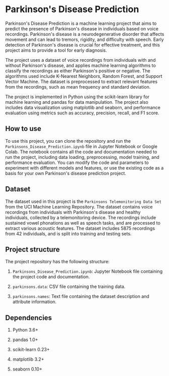 # Parkinson's Disease Prediction
Parkinson's Disease Prediction is a machine learning project that aims to predict the presence of Parkinson's disease in individuals based on voice recordings. Parkinson's disease is a neurodegenerative disorder that affects movement and can lead to tremors, rigidity, and difficulty with speech. Early detection of Parkinson's disease is crucial for effective treatment, and this project aims to provide a tool for early diagnosis.

The project uses a dataset of voice recordings from individuals with and without Parkinson's disease, and applies machine learning algorithms to classify the recordings as either Parkinson's positive or negative. The algorithms used include K-Nearest Neighbors, Random Forest, and Support Vector Machine. The dataset is preprocessed to extract relevant features from the recordings, such as mean frequency and standard deviation.

The project is implemented in Python using the scikit-learn library for machine learning and pandas for data manipulation. The project also includes data visualization using matplotlib and seaborn, and performance evaluation using metrics such as accuracy, precision, recall, and F1 score.

## How to use
To use this project, you can clone the repository and run the `Parkinsons_Disease_Prediction.ipynb` file in Jupyter Notebook or Google Colab. The notebook contains all the code and documentation needed to run the project, including data loading, preprocessing, model training, and performance evaluation. You can modify the code and parameters to experiment with different models and features, or use the existing code as a basis for your own Parkinson's disease prediction project.

## Dataset
The dataset used in this project is the `Parkinsons Telemonitoring Data Set` from the UCI Machine Learning Repository. The dataset contains voice recordings from individuals with Parkinson's disease and healthy individuals, collected by a telemonitoring device. The recordings include sustained vowel phonations as well as speech tasks, and are processed to extract various acoustic features. The dataset includes 5875 recordings from 42 individuals, and is split into training and testing sets.

## Project structure
The project repository has the following structure:

1. `Parkinsons_Disease_Prediction.ipynb`: Jupyter Notebook file containing the project code and documentation.

2. `parkinsons.data`: CSV file containing the training data.

3. `parkinsons.names`: Text file containing the dataset description and attribute information.

## Dependencies
1. Python 3.6+

2. pandas 1.0+

3. scikit-learn 0.23+

4. matplotlib 3.2+

5. seaborn 0.10+
